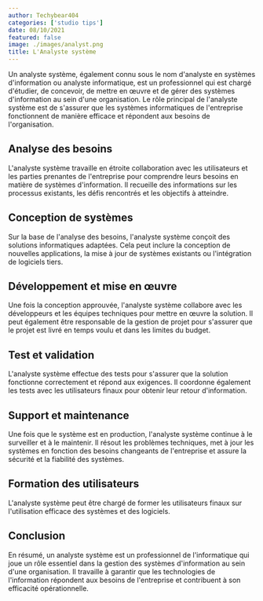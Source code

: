 ```yaml
---
author: Techybear404
categories: ['studio tips']
date: 08/10/2021
featured: false
image: ./images/analyst.png
title: L'Analyste système
---
```


Un analyste système, également connu sous le nom d'analyste en systèmes d'information ou analyste informatique, est un professionnel qui est chargé d'étudier, de concevoir, de mettre en œuvre et de gérer des systèmes d'information au sein d'une organisation. Le rôle principal de l'analyste système est de s'assurer que les systèmes informatiques de l'entreprise fonctionnent de manière efficace et répondent aux besoins de l'organisation.

## Analyse des besoins

L'analyste système travaille en étroite collaboration avec les utilisateurs et les parties prenantes de l'entreprise pour comprendre leurs besoins en matière de systèmes d'information. Il recueille des informations sur les processus existants, les défis rencontrés et les objectifs à atteindre.

## Conception de systèmes

Sur la base de l'analyse des besoins, l'analyste système conçoit des solutions informatiques adaptées. Cela peut inclure la conception de nouvelles applications, la mise à jour de systèmes existants ou l'intégration de logiciels tiers.

## Développement et mise en œuvre

Une fois la conception approuvée, l'analyste système collabore avec les développeurs et les équipes techniques pour mettre en œuvre la solution. Il peut également être responsable de la gestion de projet pour s'assurer que le projet est livré en temps voulu et dans les limites du budget.

## Test et validation

L'analyste système effectue des tests pour s'assurer que la solution fonctionne correctement et répond aux exigences. Il coordonne également les tests avec les utilisateurs finaux pour obtenir leur retour d'information.

## Support et maintenance

Une fois que le système est en production, l'analyste système continue à le surveiller et à le maintenir. Il résout les problèmes techniques, met à jour les systèmes en fonction des besoins changeants de l'entreprise et assure la sécurité et la fiabilité des systèmes.

## Formation des utilisateurs

L'analyste système peut être chargé de former les utilisateurs finaux sur l'utilisation efficace des systèmes et des logiciels.

## Conclusion

En résumé, un analyste système est un professionnel de l'informatique qui joue un rôle essentiel dans la gestion des systèmes d'information au sein d'une organisation. Il travaille à garantir que les technologies de l'information répondent aux besoins de l'entreprise et contribuent à son efficacité opérationnelle.
